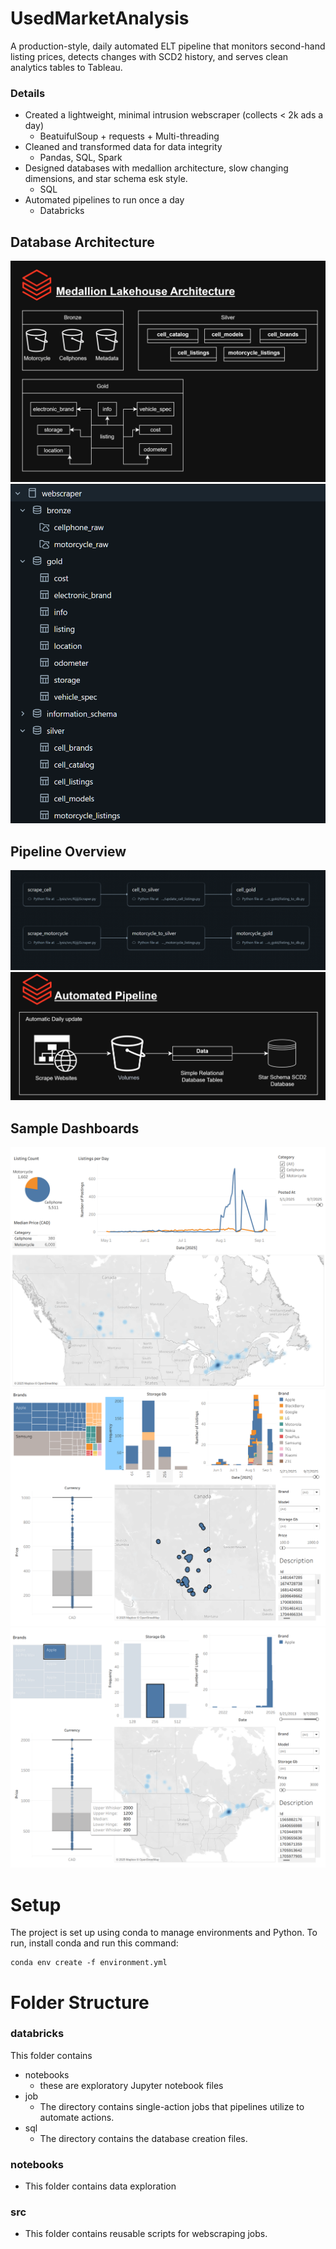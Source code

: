 # UsedMarketAnalysis
A production-style, daily automated ELT pipeline that monitors second-hand listing prices, detects changes with SCD2 history, and serves clean analytics tables to Tableau.

### Details
- Created a lightweight, minimal intrusion webscraper (collects < 2k ads a day)
    - BeatuifulSoup +  requests + Multi-threading
- Cleaned and transformed data for data integrity
    - Pandas, SQL, Spark
- Designed databases with medallion architecture, slow changing dimensions, and star schema esk style.
    - SQL
- Automated pipelines to run once a day
    - Databricks

## Database Architecture
![medallion overview from drawio](docs/image-1.png)
![catalog overview from databricks](docs/image-3.png)

## Pipeline Overview
![pipeline image from databricks](docs/image.png)
![pipeline overview drawio](docs/image-2.png)

## Sample Dashboards
![alt text](docs/image-4.png)
![alt text](docs/image-5.png)
![alt text](docs/image-6.png)

# Setup
The project is set up using conda to manage environments and Python. To run, install conda and run this command:
```
conda env create -f environment.yml
```

# Folder Structure
### databricks
This folder contains
- notebooks
    - these are exploratory Jupyter notebook files
- job
    - The directory contains single-action jobs that pipelines utilize to automate actions.
- sql
    - The directory contains the database creation files.

### notebooks
- This folder contains data exploration

### src
- This folder contains reusable scripts for webscraping jobs.
